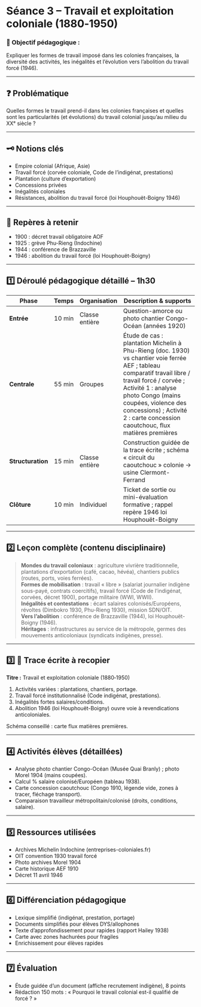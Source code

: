 # Séance 3 – Travail et exploitation coloniale (1880‑1950)

### 🎯 Objectif pédagogique :

Expliquer les formes de travail imposé dans les colonies françaises, la diversité des activités, les inégalités et l’évolution vers l’abolition du travail forcé (1946).

---

## ❓ Problématique

Quelles formes le travail prend-il dans les colonies françaises et quelles sont les particularités (et évolutions) du travail colonial jusqu’au milieu du XXᵉ siècle ?

---

## 🗝️ Notions clés

- Empire colonial (Afrique, Asie)
- Travail forcé (corvée coloniale, Code de l’indigénat, prestations)
- Plantation (culture d’exportation)
- Concessions privées
- Inégalités coloniales
- Résistances, abolition du travail forcé (loi Houphouët-Boigny 1946)

---

## 📌 Repères à retenir

- 1900 : décret travail obligatoire AOF
- 1925 : grève Phu-Rieng (Indochine)
- 1944 : conférence de Brazzaville
- 1946 : abolition du travail forcé (loi Houphouët-Boigny)

---

## **1️⃣ Déroulé pédagogique détaillé – 1h30**

| Phase             |  Temps | Organisation   | Description & supports                                                                                                                                                                                                                                                                              |
| ----------------- | -----: | -------------- | --------------------------------------------------------------------------------------------------------------------------------------------------------------------------------------------------------------------------------------------------------------------------------------------------- |
| **Entrée**        | 10 min | Classe entière | Question-amorce ou photo chantier Congo-Océan (années 1920)                                                                                                                                                                                                                                         |
| **Centrale**      | 55 min | Groupes        | Étude de cas : plantation Michelin à Phu-Rieng (doc. 1930) vs chantier voie ferrée AEF ; tableau comparatif travail libre / travail forcé / corvée ; Activité 1 : analyse photo Congo (mains coupées, violence des concessions) ; Activité 2 : carte concession caoutchouc, flux matières premières |
| **Structuration** | 15 min | Classe entière | Construction guidée de la trace écrite ; schéma « circuit du caoutchouc » colonie → usine Clermont-Ferrand                                                                                                                                                                                          |
| **Clôture**       | 10 min | Individuel     | Ticket de sortie ou mini-évaluation formative ; rappel repère 1946 loi Houphouët-Boigny                                                                                                                                                                                                             |

---

## **2️⃣ Leçon complète (contenu disciplinaire)**

> **Mondes du travail coloniaux** : agriculture vivrière traditionnelle, plantations d’exportation (café, cacao, hévéa), chantiers publics (routes, ports, voies ferrées).  
> **Formes de mobilisation** : travail « libre » (salariat journalier indigène sous-payé, contrats coercitifs), travail forcé (Code de l’indigénat, corvées, décret 1900), portage militaire (WWI, WWII).  
> **Inégalités et contestations** : écart salaires colonisés/Européens, révoltes (Dimbokro 1930, Phu-Rieng 1930), mission SDN/OIT.  
> **Vers l’abolition** : conférence de Brazzaville (1944), loi Houphouët-Boigny (1946).  
> **Héritages** : infrastructures au service de la métropole, germes des mouvements anticoloniaux (syndicats indigènes, presse).

---

## **3️⃣ 📝 Trace écrite à recopier**

**Titre :** Travail et exploitation coloniale (1880‑1950)

1. Activités variées : plantations, chantiers, portage.
2. Travail forcé institutionnalisé (Code indigénat, prestations).
3. Inégalités fortes salaires/conditions.
4. Abolition 1946 (loi Houphouët-Boigny) ouvre voie à revendications anticoloniales.

Schéma conseillé : carte flux matières premières.

---

## **4️⃣ Activités élèves (détaillées)**

- Analyse photo chantier Congo-Océan (Musée Quai Branly) ; photo Morel 1904 (mains coupées).
- Calcul % salaire colonisé/Européen (tableau 1938).
- Carte concession caoutchouc (Congo 1910, légende vide, zones à tracer, fléchage transport).
- Comparaison travailleur métropolitain/colonisé (droits, conditions, salaire).

---

## **5️⃣ Ressources utilisées**

- Archives Michelin Indochine (entreprises-coloniales.fr)
- OIT convention 1930 travail forcé
- Photo archives Morel 1904
- Carte historique AEF 1910
- Décret 11 avril 1946

---

## **6️⃣ Différenciation pédagogique**

- Lexique simplifié (indigénat, prestation, portage)
- Documents simplifiés pour élèves DYS/allophones
- Texte d’approfondissement pour rapides (rapport Hailey 1938)
- Carte avec zones hachurées pour fragiles
- Enrichissement pour élèves rapides

---

## **7️⃣ Évaluation**

- Étude guidée d’un document (affiche recrutement indigène), 8 points
- Rédaction 150 mots : « Pourquoi le travail colonial est-il qualifié de forcé ? »
